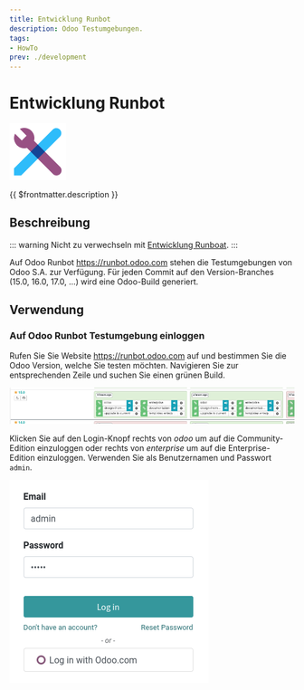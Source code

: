 ```yaml
---
title: Entwicklung Runbot
description: Odoo Testumgebungen.
tags:
- HowTo
prev: ./development
---
```

# Entwicklung Runbot
![icons_odoo_web_studio](attachments/icons_odoo_web_studio.png)

{{ $frontmatter.description }}

## Beschreibung

::: warning
Nicht zu verwechseln mit [Entwicklung Runboat](Development%20Runboat.md).
:::

Auf Odoo Runbot <https://runbot.odoo.com> stehen die Testumgebungen von Odoo S.A. zur Verfügung. Für jeden Commit auf den Version-Branches (15.0, 16.0, 17.0, ...) wird eine Odoo-Build generiert.

## Verwendung

### Auf Odoo Runbot Testumgebung einloggen

Rufen Sie Sie Website <https://runbot.odoo.com> auf und bestimmen Sie die Odoo Version, welche Sie testen möchten. Navigieren Sie zur entsprechenden Zeile und suchen Sie einen grünen Build. 

![](attachments/Odoo%20Runbot.png)

Klicken Sie auf den Login-Knopf rechts von *odoo* um auf die Community-Edition einzuloggen oder rechts von *enterprise* um auf die Enterprise-Edition einzuloggen. Verwenden Sie als Benutzernamen und Passwort `admin`.

![](attachments/Odoo%20Runbot%20Login.png)

